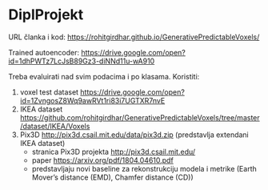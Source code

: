 # DiplProjekt

URL članka i kod:
https://rohitgirdhar.github.io/GenerativePredictableVoxels/

Trained autoencoder:
https://drive.google.com/open?id=1dhPWTz7LcJsB89Gz3-diNNd11u-wA910

Treba evaluirati nad svim podacima i po klasama.
Koristiti:
1. voxel test dataset https://drive.google.com/open?id=1ZvngosZ8Wq9awRVt1ri83i7UGTXR7nvE
2. IKEA dataset https://github.com/rohitgirdhar/GenerativePredictableVoxels/tree/master/dataset/IKEA/Voxels
3. Pix3D http://pix3d.csail.mit.edu/data/pix3d.zip  (predstavlja extendani IKEA dataset)
	- stranica Pix3D projekta http://pix3d.csail.mit.edu/ 
	- paper https://arxiv.org/pdf/1804.04610.pdf
	- predstavljaju novi baseline za rekonstrukciju modela i metrike (Earth Mover’s distance (EMD), Chamfer distance (CD))

